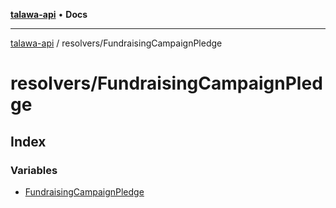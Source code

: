 [**talawa-api**](../../README.md) • **Docs**

***

[talawa-api](../../modules.md) / resolvers/FundraisingCampaignPledge

# resolvers/FundraisingCampaignPledge

## Index

### Variables

- [FundraisingCampaignPledge](variables/FundraisingCampaignPledge.md)
